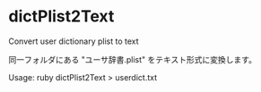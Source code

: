 dictPlist2Text
==============

Convert user dictionary plist to text

同一フォルダにある "ユーサ辞書.plist" をテキスト形式に変換します。

Usage: ruby dictPlist2Text > userdict.txt
